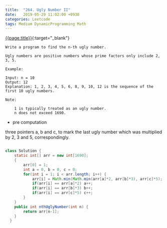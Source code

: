 ```yaml
---
title:  "264. Ugly Number II"
date:   2019-05-29 11:02:00 +0930
categories: Leetcode
tags: Medium DynamicProgramming Math
---
```


[{{page.title}}](https://leetcode.com/problems/ugly-number-ii/){:target="_blank"}

    Write a program to find the n-th ugly number.

    Ugly numbers are positive numbers whose prime factors only include 2, 3, 5.

    Example:

    Input: n = 10
    Output: 12
    Explanation: 1, 2, 3, 4, 5, 6, 8, 9, 10, 12 is the sequence of the first 10 ugly numbers.

    Note:

        1 is typically treated as an ugly number.
        n does not exceed 1690.

* pre computation

 three pointers a, b and c, to mark the last ugly number which was multiplied by 2, 3 and 5, correspondingly.

```java

class Solution {
    static int[] arr = new int[1690];
    {
        arr[0] = 1;
        int a = 0, b = 0, c = 0;
        for(int i = 1; i < arr.length; i++) {
            arr[i] = Math.min(Math.min(arr[a]*2, arr[b]*3), arr[c]*5);
            if(arr[i] == arr[a]*2) a++;
            if(arr[i] == arr[b]*3) b++;
            if(arr[i] == arr[c]*5) c++;
        }
    }
    public int nthUglyNumber(int n) {
        return arr[n-1];
    }
  }
```
